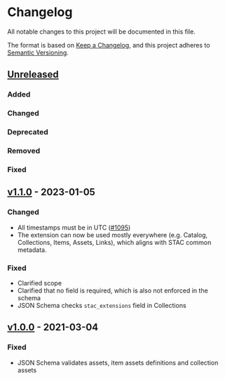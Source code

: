# Changelog
All notable changes to this project will be documented in this file.

The format is based on [Keep a Changelog](https://keepachangelog.com/en/1.0.0/),
and this project adheres to [Semantic Versioning](https://semver.org/spec/v2.0.0.html).

## [Unreleased]

### Added

### Changed

### Deprecated

### Removed

### Fixed

## [v1.1.0] - 2023-01-05

### Changed

- All timestamps must be in UTC ([#1095](https://github.com/radiantearth/stac-spec/issues/1095))
- The extension can now be used mostly everywhere (e.g. Catalog, Collections, Items, Assets, Links), which aligns with STAC common metadata.

### Fixed

- Clarified scope
- Clarified that no field is required, which is also not enforced in the schema
- JSON Schema checks `stac_extensions` field in Collections

## [v1.0.0] - 2021-03-04

### Fixed

- JSON Schema validates assets, item assets definitions and collection assets

[Unreleased]: <https://github.com/stac-extensions/timestamps/compare/v1.1.0...HEAD>
[v1.1.0]: <https://github.com/stac-extensions/timestamps/compare/v1.0.0...v1.1.0>
[v1.0.0]: <https://github.com/stac-extensions/timestamps/tree/v1.0.0>
